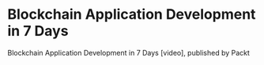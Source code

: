 # Blockchain Application Development in 7 Days
 Blockchain Application Development in 7 Days  [video], published by Packt
